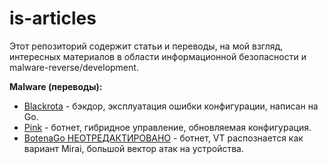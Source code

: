 # is-articles

Этот репозиторий содержит статьи и переводы, на мой взгляд, интересных материалов в области информационной безопасности и malware-reverse/development.

**Malware (переводы):**

* [Blackrota](./translations/malware/blackrota.md) - бэкдор, эксплуатация ошибки конфигурации, написан на Go.
* [Pink](./translations/malware/pink.md) - ботнет, гибридное управление, обновляемая конфигурация.
* [BotenaGo НЕОТРЕДАКТИРОВАНО](./translations/malware/botenago.md) - ботнет, VT распознается как вариант Mirai, большой вектор атак на устройства.
